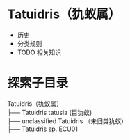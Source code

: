 # Tatuidris（犰蚁属）

* 历史
* 分类规则
* TODO 相关知识

# 探索子目录

Tatuidris（犰蚁属）<br />
├── Tatuidris tatusia (巨犰蚁)<br />
├── unclassified Tatuidris （未归类犰蚁）<br />
├── Tatuidris sp. ECU01<br />
